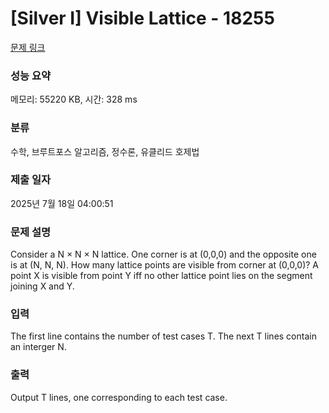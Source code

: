 # [Silver I] Visible Lattice - 18255 

[문제 링크](https://www.acmicpc.net/problem/18255) 

### 성능 요약

메모리: 55220 KB, 시간: 328 ms

### 분류

수학, 브루트포스 알고리즘, 정수론, 유클리드 호제법

### 제출 일자

2025년 7월 18일 04:00:51

### 문제 설명

<p>Consider a N × N × N lattice. One corner is at (0,0,0) and the opposite one is at (N, N, N). How many lattice points are visible from corner at (0,0,0)? A point X is visible from point Y iff no other lattice point lies on the segment joining X and Y.</p>

### 입력 

 <p>The first line contains the number of test cases T. The next T lines contain an interger N.</p>

### 출력 

 <p>Output T lines, one corresponding to each test case.</p>

